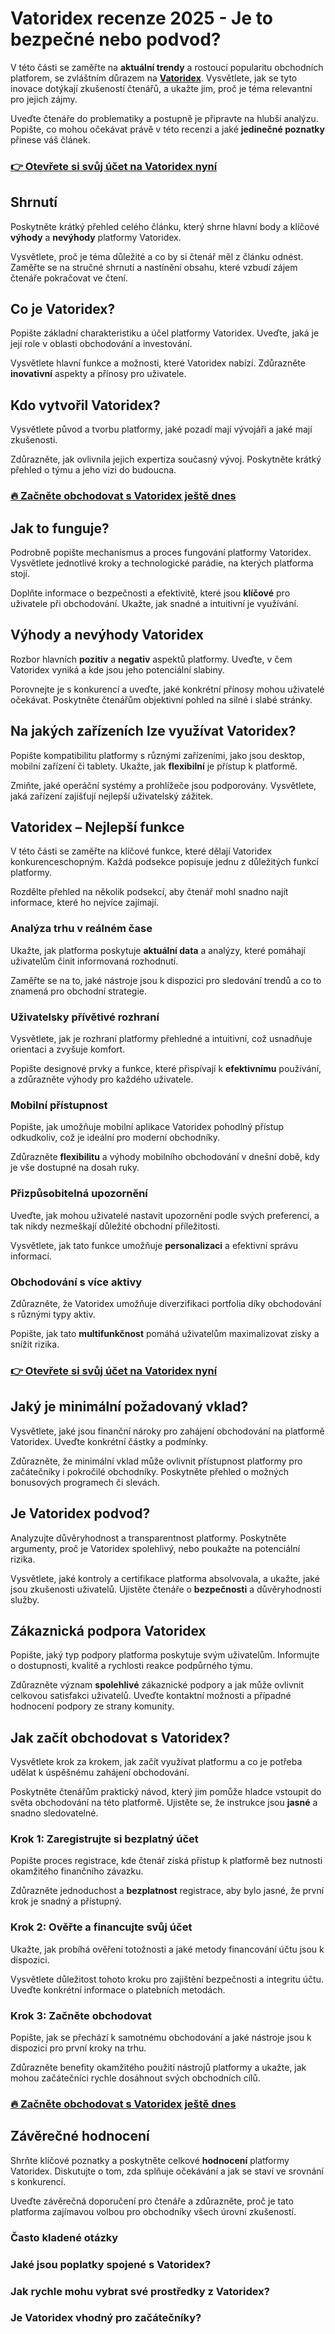 # Vatoridex recenze 2025 - Je to bezpečné nebo podvod?
   
V této části se zaměřte na **aktuální trendy** a rostoucí popularitu obchodních platforem, se zvláštním důrazem na **[Vatoridex](https://bitwander.org/vatoridex/)**. Vysvětlete, jak se tyto inovace dotýkají zkušeností čtenářů, a ukažte jim, proč je téma relevantní pro jejich zájmy.  

Uveďte čtenáře do problematiky a postupně je připravte na hlubší analýzu. Popište, co mohou očekávat právě v této recenzi a jaké **jedinečné poznatky** přinese váš článek.

### [👉 Otevřete si svůj účet na Vatoridex nyní](https://bitwander.org/vatoridex/)
## Shrnutí  
Poskytněte krátký přehled celého článku, který shrne hlavní body a klíčové **výhody** a **nevýhody** platformy Vatoridex.  

Vysvětlete, proč je téma důležité a co by si čtenář měl z článku odnést. Zaměřte se na stručné shrnutí a nastínění obsahu, které vzbudí zájem čtenáře pokračovat ve čtení.

## Co je Vatoridex?  
Popište základní charakteristiku a účel platformy Vatoridex. Uveďte, jaká je její role v oblasti obchodování a investování.  

Vysvětlete hlavní funkce a možnosti, které Vatoridex nabízí. Zdůrazněte **inovativní** aspekty a přínosy pro uživatele.

## Kdo vytvořil Vatoridex?  
Vysvětlete původ a tvorbu platformy, jaké pozadí mají vývojáři a jaké mají zkušenosti.  

Zdůrazněte, jak ovlivnila jejich expertiza současný vývoj. Poskytněte krátký přehled o týmu a jeho vizi do budoucna.

### [🔥 Začněte obchodovat s Vatoridex ještě dnes](https://bitwander.org/vatoridex/)
## Jak to funguje?  
Podrobně popište mechanismus a proces fungování platformy Vatoridex. Vysvětlete jednotlivé kroky a technologické parádie, na kterých platforma stojí.  

Doplňte informace o bezpečnosti a efektivitě, které jsou **klíčové** pro uživatele při obchodování. Ukažte, jak snadné a intuitivní je využívání.

## Výhody a nevýhody Vatoridex  
Rozbor hlavních **pozitiv** a **negativ** aspektů platformy. Uveďte, v čem Vatoridex vyniká a kde jsou jeho potenciální slabiny.  

Porovnejte je s konkurencí a uveďte, jaké konkrétní přínosy mohou uživatelé očekávat. Poskytněte čtenářům objektivní pohled na silné i slabé stránky.

## Na jakých zařízeních lze využívat Vatoridex?  
Popište kompatibilitu platformy s různými zařízeními, jako jsou desktop, mobilní zařízení či tablety. Ukažte, jak **flexibilní** je přístup k platformě.  

Zmiňte, jaké operáční systémy a prohlížeče jsou podporovány. Vysvětlete, jaká zařízení zajišťují nejlepší uživatelský zážitek.

## Vatoridex – Nejlepší funkce  
V této části se zaměřte na klíčové funkce, které dělají Vatoridex konkurenceschopným. Každá podsekce popisuje jednu z důležitých funkcí platformy.  

Rozdělte přehled na několik podsekcí, aby čtenář mohl snadno najít informace, které ho nejvíce zajímají.

### Analýza trhu v reálném čase  
Ukažte, jak platforma poskytuje **aktuální data** a analýzy, které pomáhají uživatelům činit informovaná rozhodnutí.  

Zaměřte se na to, jaké nástroje jsou k dispozici pro sledování trendů a co to znamená pro obchodní strategie.

### Uživatelsky přívětivé rozhraní  
Vysvětlete, jak je rozhraní platformy přehledné a intuitivní, což usnadňuje orientaci a zvyšuje komfort.  

Popište designové prvky a funkce, které přispívají k **efektivnímu** používání, a zdůrazněte výhody pro každého uživatele.

### Mobilní přístupnost  
Popište, jak umožňuje mobilní aplikace Vatoridex pohodlný přístup odkudkoliv, což je ideální pro moderní obchodníky.  

Zdůrazněte **flexibilitu** a výhody mobilního obchodování v dnešní době, kdy je vše dostupné na dosah ruky.

### Přizpůsobitelná upozornění  
Uveďte, jak mohou uživatelé nastavit upozornění podle svých preferencí, a tak nikdy nezmeškají důležité obchodní příležitosti.  

Vysvětlete, jak tato funkce umožňuje **personalizaci** a efektivní správu informací.

### Obchodování s více aktivy  
Zdůrazněte, že Vatoridex umožňuje diverzifikaci portfolia díky obchodování s různými typy aktiv.  

Popište, jak tato **multifunkčnost** pomáhá uživatelům maximalizovat zisky a snížit rizika.

### [👉 Otevřete si svůj účet na Vatoridex nyní](https://bitwander.org/vatoridex/)
## Jaký je minimální požadovaný vklad?  
Vysvětlete, jaké jsou finanční nároky pro zahájení obchodování na platformě Vatoridex. Uveďte konkrétní částky a podmínky.  

Zdůrazněte, že minimální vklad může ovlivnit přístupnost platformy pro začátečníky i pokročilé obchodníky. Poskytněte přehled o možných bonusových programech či slevách.

## Je Vatoridex podvod?  
Analyzujte důvěryhodnost a transparentnost platformy. Poskytněte argumenty, proč je Vatoridex spolehlivý, nebo poukažte na potenciální rizika.  

Vysvětlete, jaké kontroly a certifikace platforma absolvovala, a ukažte, jaké jsou zkušenosti uživatelů. Ujistěte čtenáře o **bezpečnosti** a důvěryhodnosti služby.

## Zákaznická podpora Vatoridex  
Popište, jaký typ podpory platforma poskytuje svým uživatelům. Informujte o dostupnosti, kvalitě a rychlosti reakce podpůrného týmu.  

Zdůrazněte význam **spolehlivé** zákaznické podpory a jak může ovlivnit celkovou satisfakci uživatelů. Uveďte kontaktní možnosti a případné hodnocení podpory ze strany komunity.

## Jak začít obchodovat s Vatoridex?  
Vysvětlete krok za krokem, jak začít využívat platformu a co je potřeba udělat k úspěšnému zahájení obchodování.  

Poskytněte čtenářům praktický návod, který jim pomůže hladce vstoupit do světa obchodování na této platformě. Ujistěte se, že instrukce jsou **jasné** a snadno sledovatelné.

### Krok 1: Zaregistrujte si bezplatný účet  
Popište proces registrace, kde čtenář získá přístup k platformě bez nutnosti okamžitého finančního závazku.  

Zdůrazněte jednoduchost a **bezplatnost** registrace, aby bylo jasné, že první krok je snadný a přístupný.

### Krok 2: Ověřte a financujte svůj účet  
Ukažte, jak probíhá ověření totožnosti a jaké metody financování účtu jsou k dispozici.  

Vysvětlete důležitost tohoto kroku pro zajištění bezpečnosti a integritu účtu. Uveďte konkrétní informace o platebních metodách.

### Krok 3: Začněte obchodovat  
Popište, jak se přechází k samotnému obchodování a jaké nástroje jsou k dispozici pro první kroky na trhu.  

Zdůrazněte benefity okamžitého použití nástrojů platformy a ukažte, jak mohou začátečníci rychle dosáhnout svých obchodních cílů.

### [🔥 Začněte obchodovat s Vatoridex ještě dnes](https://bitwander.org/vatoridex/)
## Závěrečné hodnocení  
Shrňte klíčové poznatky a poskytněte celkové **hodnocení** platformy Vatoridex. Diskutujte o tom, zda splňuje očekávání a jak se staví ve srovnání s konkurencí.  

Uveďte závěrečná doporučení pro čtenáře a zdůrazněte, proč je tato platforma zajímavou volbou pro obchodníky všech úrovní zkušeností.

### Často kladené otázky  
### Jaké jsou poplatky spojené s Vatoridex?  
### Jak rychle mohu vybrat své prostředky z Vatoridex?  
### Je Vatoridex vhodný pro začátečníky?
